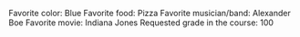 Favorite color: Blue 
Favorite food: Pizza
Favorite musician/band: Alexander Boe 
Favorite movie: Indiana Jones
Requested grade in the course: 100 
